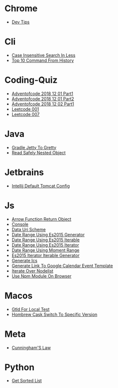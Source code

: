 Chrome
====

* [Dev Tips](./chrome/dev-tips.md)

Cli
====

* [Case Insensitive Search In Less](./cli/case-insensitive-search-in-less.md)
* [Top 10 Command From History](./cli/top_10_command_from_history.md)

Coding-Quiz
====

* [Adventofcode 2018 12 01 Part1](./coding-quiz/adventofcode_2018-12-01_part1.md)
* [Adventofcode 2018 12 01 Part2](./coding-quiz/adventofcode_2018-12-01_part2.md)
* [Adventofcode 2018 12 02 Part1](./coding-quiz/adventofcode_2018-12-02_part1.md)
* [Leetcode 001](./coding-quiz/leetcode_001.md)
* [Leetcode 007](./coding-quiz/leetcode_007.md)

Java
====

* [Gradle Jetty To Gretty](./java/gradle_jetty_to_gretty.md)
* [Read Safely Nested Object](./java/read_safely_nested_object.md)

Jetbrains
====

* [Intellij Default Tomcat Config](./jetbrains/intellij_default_tomcat_config.md)

Js
====

* [Arrow Function Return Object](./js/arrow_function_return_object.md)
* [Console](./js/console.md)
* [Data Uri Scheme](./js/data_uri_scheme.md)
* [Date Range Using Es2015 Generator](./js/date_range_using_es2015_generator.md)
* [Date Range Using Es2015 Iterable](./js/date_range_using_es2015_iterable.md)
* [Date Range Using Es2015 Iterator](./js/date_range_using_es2015_iterator.md)
* [Date Range Using Moment Range](./js/date_range_using_moment-range.md)
* [Es2015 Iterator Iterable Generator](./js/es2015_iterator_iterable_generator.md)
* [Generate Ics](./js/generate_ics.md)
* [Generate Link To Google Calendar Event Template](./js/generate_link_to_google_calendar_event_template.md)
* [Iterate Over Nodelist](./js/iterate_over_nodelist.md)
* [Use Npm Module On Browser](./js/use_npm_module_on_browser.md)

Macos
====

* [Gtld For Local Test](./macos/gtld_for_local_test.md)
* [Hombrew Cask Switch To Specific Version](./macos/hombrew_cask_switch_to_specific_version.md)

Meta
====

* [Cunningham'S Law](./meta/cunningham's_law.md)

Python
====

* [Get Sorted List](./python/get_sorted_list.md)

